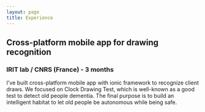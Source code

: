 ```yaml
---
layout: page
title: Experience
---
```

## Cross-platform mobile app for drawing recognition
### IRIT lab / CNRS (France) - 3 months
I've built cross-platform mobile app with ionic framework to recognize client draws.
We focused on Clock Drawing Test, which is well-known as a good test to detect old people dementia.
The final purpose is to build an intelligent habitat to let old people be autonomous while being safe. 